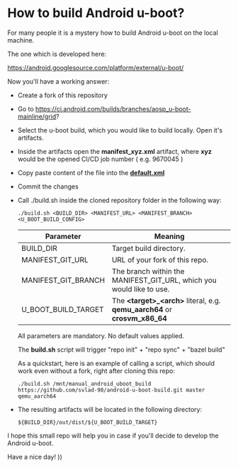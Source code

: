 # How to build Android u-boot?

For many people it is a mystery how to build Android u-boot on the local machine.

The one which is developed here:

https://android.googlesource.com/platform/external/u-boot/

Now you'll have a working answer:

- Create a fork of this repository
- Go to https://ci.android.com/builds/branches/aosp_u-boot-mainline/grid?
- Select the u-boot build, which you would like to build locally. Open it's artifacts.
- Inside the artifacts open the **manifest_xyz.xml** artifact, where **xyz** would be the opened CI/CD job number ( e.g. 9670045 )
- Copy paste content of the file into the **[default.xml](./default.xml)**
- Commit the changes
- Call ./build.sh inside the cloned repository folder in the following way:

  ```
  ./build.sh <BUILD_DIR> <MANIFEST_URL> <MANIFEST_BRANCH> <U_BOOT_BUILD_CONFIG>
  ```

  |Parameter|Meaning|
  |---|---|
  |BUILD_DIR|Target build directory.|
  |MANIFEST_GIT_URL|URL of your fork of this repo.|
  |MANIFEST_GIT_BRANCH|The branch within the MANIFEST_GIT_URL, which you would like to use.|
  |U_BOOT_BUILD_TARGET|The **&lt;target&gt;\_&lt;arch&gt;** literal, e.g. **qemu_aarch64** or **crosvm_x86_64**|

  All parameters are mandatory. No default values applied.

  The **build.sh** script will trigger "repo init" + "repo sync" + "bazel build"

  As a quickstart, here is an example of calling a script, which should work even without a fork, right after cloning this repo:
  
  ```
  ./build.sh /mnt/manual_android_uboot_build https://github.com/svlad-90/android-u-boot-build.git master qemu_aarch64
  ```

- The resulting artifacts will bе located in the following directory:

  ```
  ${BUILD_DIR}/out/dist/${U_BOOT_BUILD_TARGET}
  ```

I hope this small repo will help you in case if you'll decide to develop the Android u-boot.

Have a nice day! ))
